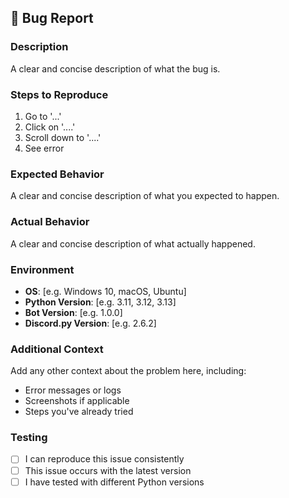 ## 🐛 Bug Report

### Description
A clear and concise description of what the bug is.

### Steps to Reproduce
1. Go to '...'
2. Click on '....'
3. Scroll down to '....'
4. See error

### Expected Behavior
A clear and concise description of what you expected to happen.

### Actual Behavior
A clear and concise description of what actually happened.

### Environment
- **OS**: [e.g. Windows 10, macOS, Ubuntu]
- **Python Version**: [e.g. 3.11, 3.12, 3.13]
- **Bot Version**: [e.g. 1.0.0]
- **Discord.py Version**: [e.g. 2.6.2]

### Additional Context
Add any other context about the problem here, including:
- Error messages or logs
- Screenshots if applicable
- Steps you've already tried

### Testing
- [ ] I can reproduce this issue consistently
- [ ] This issue occurs with the latest version
- [ ] I have tested with different Python versions
